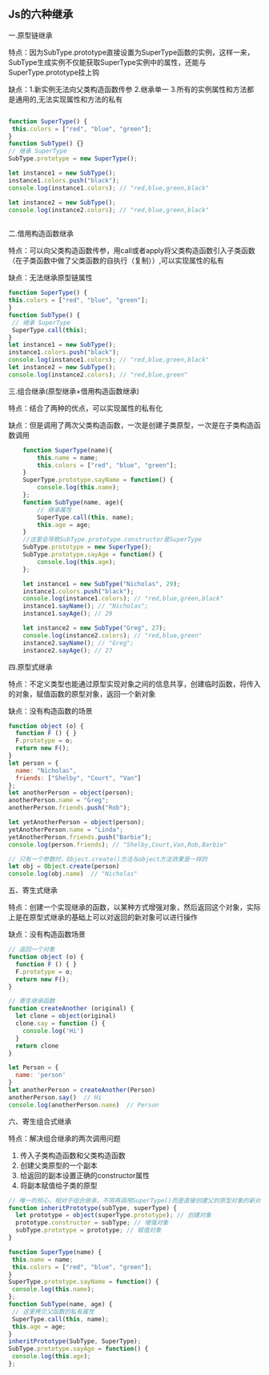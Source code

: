 <!--
 * @Author: cc
 * @LastEditTime: 2020-12-02 15:40:43
-->
## Js的六种继承

一.原型链继承

特点：因为SubType.prototype直接设置为SuperType函数的实例，这样一来，SubType生成实例不仅能获取SuperType实例中的属性，还能与SuperType.prototype挂上钩

缺点：1.新实例无法向父类构造函数传参 
2.继承单一 
3.所有的实例属性和方法都是通用的,无法实现属性和方法的私有

```javaScript

function SuperType() { 
 this.colors = ["red", "blue", "green"]; 
} 
function SubType() {} 
// 继承 SuperType 
SubType.prototype = new SuperType(); 

let instance1 = new SubType(); 
instance1.colors.push("black"); 
console.log(instance1.colors); // "red,blue,green,black" 

let instance2 = new SubType(); 
console.log(instance2.colors); // "red,blue,green,black"
    
 ```

 二.借用构造函数继承

特点：可以向父类构造函数传参，用call或者apply将父类构造函数引入子类函数（在子类函数中做了父类函数的自执行（复制））,可以实现属性的私有

缺点：无法继承原型链属性

 ```javaScript
function SuperType() { 
 this.colors = ["red", "blue", "green"]; 
} 
function SubType() { 
  // 继承 SuperType 
  SuperType.call(this); 
} 
let instance1 = new SubType(); 
instance1.colors.push("black"); 
console.log(instance1.colors); // "red,blue,green,black" 
let instance2 = new SubType(); 
console.log(instance2.colors); // "red,blue,green"
 ```

 三.组合继承(原型继承+借用构造函数继承)

 特点：结合了两种的优点，可以实现属性的私有化

 缺点：但是调用了两次父类构造函数，一次是创建子类原型，一次是在子类构造函数调用
 
```javaScript
    function SuperType(name){ 
        this.name = name; 
        this.colors = ["red", "blue", "green"]; 
    } 
    SuperType.prototype.sayName = function() { 
        console.log(this.name); 
    }; 
    function SubType(name, age){ 
        // 继承属性
        SuperType.call(this, name); 
        this.age = age; 
    } 
    //这里会导致SubType.prototype.constructor是SuperType
    SubType.prototype = new SuperType(); 
    SubType.prototype.sayAge = function() { 
        console.log(this.age); 
    }; 

    let instance1 = new SubType("Nicholas", 29); 
    instance1.colors.push("black"); 
    console.log(instance1.colors); // "red,blue,green,black" 
    instance1.sayName(); // "Nicholas"; 
    instance1.sayAge(); // 29 

    let instance2 = new SubType("Greg", 27); 
    console.log(instance2.colors); // "red,blue,green" 
    instance2.sayName(); // "Greg"; 
    instance2.sayAge(); // 27
```

四.原型式继承

特点：不定义类型也能通过原型实现对象之间的信息共享，创建临时函数，将传入的对象，赋值函数的原型对象，返回一个新对象

缺点：没有构造函数的场景

```javaScript
function object (o) {
  function F () { }
  F.prototype = o;
  return new F();
}
let person = {
  name: "Nicholas",
  friends: ["Shelby", "Court", "Van"]
};
let anotherPerson = object(person);
anotherPerson.name = "Greg";
anotherPerson.friends.push("Rob");

let yetAnotherPerson = object(person);
yetAnotherPerson.name = "Linda";
yetAnotherPerson.friends.push("Barbie");
console.log(person.friends); // "Shelby,Court,Van,Rob,Barbie"

// 只有一个参数时，Object.create()方法与object方法效果是一样的
let obj = Object.create(person)
console.log(obj.name)  // "Nicholas"
```

五、寄生式继承

特点：创建一个实现继承的函数，以某种方式增强对象，然后返回这个对象，实际上是在原型式继承的基础上可以对返回的新对象可以进行操作

缺点：没有构造函数场景

```javaScript
// 返回一个对象
function object (o) {
  function F () { }
  F.prototype = o;
  return new F();
}

// 寄生继承函数
function createAnother (original) {
  let clone = object(original)
  clone.say = function () {
    console.log('Hi')
  }
  return clone
}

let Person = {
  name: 'person'
}
let anotherPerson = createAnother(Person)
anotherPerson.say()  // Hi
console.log(anotherPerson.name)  // Person

```

六、寄生组合式继承

特点：解决组合继承的两次调用问题

1. 传入子类构造函数和父类构造函数
2. 创建父类原型的一个副本
3. 给返回的副本设置正确的constructor属性
4. 将副本赋值给子类的原型

```javaScript
// 唯一的核心，相对于组合继承，不用再调用SuperType()而是直接创建父的原型对象的新对象，直接关联父的原型对象
function inheritPrototype(subType, superType) { 
  let prototype = object(superType.prototype); // 创建对象
  prototype.constructor = subType; // 增强对象
  subType.prototype = prototype; // 赋值对象
}

function SuperType(name) { 
 this.name = name; 
 this.colors = ["red", "blue", "green"]; 
} 
SuperType.prototype.sayName = function() { 
 console.log(this.name); 
}; 
function SubType(name, age) { 
 // 这里拷贝父函数的私有属性
 SuperType.call(this, name);
 this.age = age; 
} 
inheritPrototype(SubType, SuperType); 
SubType.prototype.sayAge = function() { 
 console.log(this.age); 
};
```